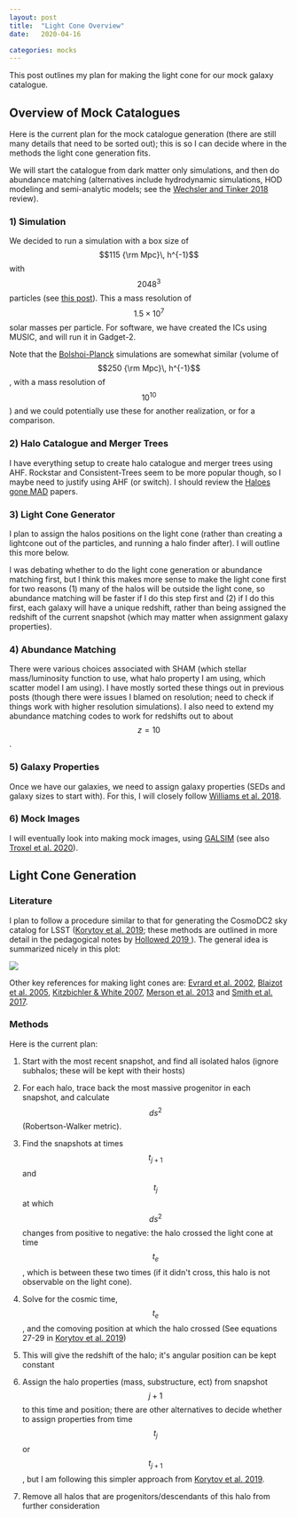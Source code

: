 ```yaml
---
layout: post
title:  "Light Cone Overview"
date:   2020-04-16

categories: mocks
---
```


This post outlines my plan for making the light cone for our mock galaxy catalogue.


## Overview of Mock Catalogues

Here is the current plan for the mock catalogue generation (there are still many details that need to be sorted out); this is so I can decide where in the methods the light cone generation fits.

We will start the catalogue from dark matter only simulations, and then do abundance matching (alternatives include hydrodynamic simulations, HOD modeling and semi-analytic models; see the <a href="https://ui.adsabs.harvard.edu/abs/2018ARA%26A..56..435W/abstract">Wechsler and Tinker 2018</a> review).

### 1) Simulation

We decided to run a simulation with a box size of $$115 {\rm Mpc}\, h^{-1}$$ with $$2048^3$$ particles (see <a href="https://ndrakos.github.io/blog/mocks/Box_Size/">this post</a>). This a mass resolution of $$1.5 \times 10^7$$ solar masses per particle. For software, we have created the ICs using MUSIC, and will run it in Gadget-2.


Note that the <a href="http://hipacc.ucsc.edu/Bolshoi/MergerTrees.html">Bolshoi-Planck</a> simulations are somewhat similar (volume of $$250 {\rm Mpc}\, h^{-1}$$, with a mass resolution of $$10^{10}$$) and we could potentially use these for another realization, or for a comparison.



### 2) Halo Catalogue and Merger Trees

I have everything setup to create halo catalogue and merger trees using AHF. Rockstar and Consistent-Trees seem to be more popular though, so I maybe need to justify using AHF (or switch). I should review the <a href="https://ui.adsabs.harvard.edu/abs/2011MNRAS.415.2293K/abstract">Haloes gone MAD</a> papers.


### 3) Light Cone Generator

I plan to assign the halos positions on the light cone (rather than creating a lightcone out of the particles, and running a halo finder after). I will outline this more below.

I was debating whether to do the light cone generation or abundance matching first, but I think this makes more sense to make the light cone first for two reasons (1) many of the halos will be outside the light cone, so abundance matching will be faster if I do this step first and (2) if I do this first, each galaxy will have a unique redshift, rather than being assigned the redshift of the current snapshot (which may matter when assignment galaxy properties).


### 4) Abundance Matching

There were various choices associated with SHAM (which stellar mass/luminosity function to use, what halo property I am using, which scatter model I am using). I have mostly sorted these things out in previous posts (though there were issues I blamed on resolution; need to check if things work with higher resolution simulations). I also need to extend my abundance matching codes to work for redshifts out to about $$z=10$$.


### 5) Galaxy Properties

Once we have our galaxies, we need to assign galaxy properties (SEDs and galaxy sizes to start with). For this, I will closely follow <a href="https://ui.adsabs.harvard.edu/abs/2018ApJS..236...33W/abstract"> Williams et al. 2018</a>.

### 6) Mock Images

I will eventually look into making mock images, using <a href="https://ui.adsabs.harvard.edu/abs/2015A%26C....10..121R/abstract">GALSIM</a> (see also <a href="https://ui.adsabs.harvard.edu/abs/2019arXiv191209481T/abstract">Troxel et al. 2020</a>).




## Light Cone Generation

### Literature

I plan to follow a procedure similar to that for generating the CosmoDC2 sky catalog for LSST (<a href="https://ui.adsabs.harvard.edu/abs/2019ApJS..245...26K/abstract">Korytov et al. 2019</a>; these methods are outlined in more detail in the pedagogical notes by <a href="https://ui.adsabs.harvard.edu/abs/2019arXiv190608355H/abstract"> Hollowed 2019 </a>). The general idea is summarized nicely in this plot:

<img src="{{ site.baseurl }}/assets/plots/Korytov_LightCone.png">


Other key references for making light cones are: <a href="https://ui.adsabs.harvard.edu/abs/2002ApJ...573....7E/abstract">Evrard et al. 2002</a>, <a href="https://ui.adsabs.harvard.edu/abs/2005MNRAS.360..159B/abstract">Blaizot et al. 2005</a>, <a href="https://ui.adsabs.harvard.edu/abs/2007MNRAS.376....2K/abstract">Kitzbichler & White 2007</a>,  <a href="https://ui.adsabs.harvard.edu/abs/2013MNRAS.429..556M/abstract">Merson et al. 2013</a> and <a href="https://ui.adsabs.harvard.edu/abs/2017MNRAS.470.4646S/abstract">Smith et al. 2017</a>.


### Methods

Here is the current plan:

1) Start with the most recent snapshot, and find all isolated halos (ignore subhalos; these will be kept with their hosts)

2) For each halo, trace back the most massive progenitor in each snapshot, and calculate $$ds^2$$ (Robertson-Walker metric).

3) Find the snapshots at times $$t_{j+1}$$ and $$t_j$$ at which $$ds^2$$ changes from positive to negative: the halo crossed the light cone at time $$t_e$$, which is between these two times (if it didn't cross, this halo is not observable on the light cone).

4) Solve for the cosmic time, $$t_e$$, and the comoving position at which the halo crossed (See equations 27-29 in <a href="https://ui.adsabs.harvard.edu/abs/2019ApJS..245...26K/abstract">Korytov et al. 2019</a>)

5) This will give the redshift of the halo; it's angular position can be kept constant

6) Assign the halo properties (mass, substructure, ect) from snapshot $$j+1$$ to this time and position; there are other alternatives to decide whether to assign properties from time $$t_j$$ or $$t_{j+1}$$, but I am following this simpler approach from <a href="https://ui.adsabs.harvard.edu/abs/2019ApJS..245...26K/abstract">Korytov et al. 2019</a>.

7) Remove all halos that are progenitors/descendants of this halo from further consideration
